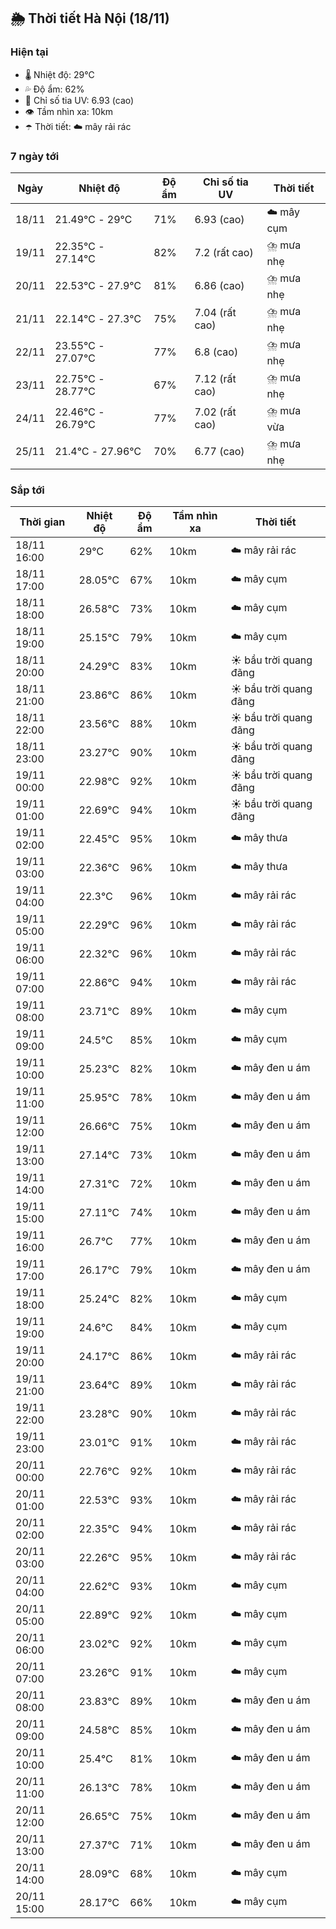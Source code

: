 ## 🌦️ Thời tiết Hà Nội (18/11)

### Hiện tại

- 🌡️ Nhiệt độ: 29℃
- 💦 Độ ẩm: 62%
- 🌟 Chỉ số tia UV: 6.93 (cao)
- 👁️ Tầm nhìn xa: 10km
- ☂️ Thời tiết: ☁️ mây rải rác

### 7 ngày tới

| Ngày | Nhiệt độ | Độ ẩm | Chỉ số tia UV | Thời tiết |
| --- | --- | --- | --- | --- |
| 18/11 | 21.49℃ - 29℃ | 71% | 6.93 (cao) | ☁️ mây cụm |
| 19/11 | 22.35℃ - 27.14℃ | 82% | 7.2 (rất cao) | ⛈️ mưa nhẹ |
| 20/11 | 22.53℃ - 27.9℃ | 81% | 6.86 (cao) | ⛈️ mưa nhẹ |
| 21/11 | 22.14℃ - 27.3℃ | 75% | 7.04 (rất cao) | ⛈️ mưa nhẹ |
| 22/11 | 23.55℃ - 27.07℃ | 77% | 6.8 (cao) | ⛈️ mưa nhẹ |
| 23/11 | 22.75℃ - 28.77℃ | 67% | 7.12 (rất cao) | ⛈️ mưa nhẹ |
| 24/11 | 22.46℃ - 26.79℃ | 77% | 7.02 (rất cao) | ⛈️ mưa vừa |
| 25/11 | 21.4℃ - 27.96℃ | 70% | 6.77 (cao) | ⛈️ mưa nhẹ |

### Sắp tới

| Thời gian | Nhiệt độ | Độ ẩm | Tầm nhìn xa | Thời tiết |
| --- | --- | --- | --- | --- |
| 18/11 16:00 | 29℃ | 62% | 10km | ☁️ mây rải rác |
| 18/11 17:00 | 28.05℃ | 67% | 10km | ☁️ mây cụm |
| 18/11 18:00 | 26.58℃ | 73% | 10km | ☁️ mây cụm |
| 18/11 19:00 | 25.15℃ | 79% | 10km | ☁️ mây cụm |
| 18/11 20:00 | 24.29℃ | 83% | 10km | ☀️ bầu trời quang đãng |
| 18/11 21:00 | 23.86℃ | 86% | 10km | ☀️ bầu trời quang đãng |
| 18/11 22:00 | 23.56℃ | 88% | 10km | ☀️ bầu trời quang đãng |
| 18/11 23:00 | 23.27℃ | 90% | 10km | ☀️ bầu trời quang đãng |
| 19/11 00:00 | 22.98℃ | 92% | 10km | ☀️ bầu trời quang đãng |
| 19/11 01:00 | 22.69℃ | 94% | 10km | ☀️ bầu trời quang đãng |
| 19/11 02:00 | 22.45℃ | 95% | 10km | ☁️ mây thưa |
| 19/11 03:00 | 22.36℃ | 96% | 10km | ☁️ mây thưa |
| 19/11 04:00 | 22.3℃ | 96% | 10km | ☁️ mây rải rác |
| 19/11 05:00 | 22.29℃ | 96% | 10km | ☁️ mây rải rác |
| 19/11 06:00 | 22.32℃ | 96% | 10km | ☁️ mây rải rác |
| 19/11 07:00 | 22.86℃ | 94% | 10km | ☁️ mây rải rác |
| 19/11 08:00 | 23.71℃ | 89% | 10km | ☁️ mây cụm |
| 19/11 09:00 | 24.5℃ | 85% | 10km | ☁️ mây cụm |
| 19/11 10:00 | 25.23℃ | 82% | 10km | ☁️ mây đen u ám |
| 19/11 11:00 | 25.95℃ | 78% | 10km | ☁️ mây đen u ám |
| 19/11 12:00 | 26.66℃ | 75% | 10km | ☁️ mây đen u ám |
| 19/11 13:00 | 27.14℃ | 73% | 10km | ☁️ mây đen u ám |
| 19/11 14:00 | 27.31℃ | 72% | 10km | ☁️ mây đen u ám |
| 19/11 15:00 | 27.11℃ | 74% | 10km | ☁️ mây đen u ám |
| 19/11 16:00 | 26.7℃ | 77% | 10km | ☁️ mây đen u ám |
| 19/11 17:00 | 26.17℃ | 79% | 10km | ☁️ mây đen u ám |
| 19/11 18:00 | 25.24℃ | 82% | 10km | ☁️ mây cụm |
| 19/11 19:00 | 24.6℃ | 84% | 10km | ☁️ mây cụm |
| 19/11 20:00 | 24.17℃ | 86% | 10km | ☁️ mây rải rác |
| 19/11 21:00 | 23.64℃ | 89% | 10km | ☁️ mây rải rác |
| 19/11 22:00 | 23.28℃ | 90% | 10km | ☁️ mây rải rác |
| 19/11 23:00 | 23.01℃ | 91% | 10km | ☁️ mây rải rác |
| 20/11 00:00 | 22.76℃ | 92% | 10km | ☁️ mây rải rác |
| 20/11 01:00 | 22.53℃ | 93% | 10km | ☁️ mây rải rác |
| 20/11 02:00 | 22.35℃ | 94% | 10km | ☁️ mây rải rác |
| 20/11 03:00 | 22.26℃ | 95% | 10km | ☁️ mây rải rác |
| 20/11 04:00 | 22.62℃ | 93% | 10km | ☁️ mây cụm |
| 20/11 05:00 | 22.89℃ | 92% | 10km | ☁️ mây cụm |
| 20/11 06:00 | 23.02℃ | 92% | 10km | ☁️ mây cụm |
| 20/11 07:00 | 23.26℃ | 91% | 10km | ☁️ mây cụm |
| 20/11 08:00 | 23.83℃ | 89% | 10km | ☁️ mây đen u ám |
| 20/11 09:00 | 24.58℃ | 85% | 10km | ☁️ mây đen u ám |
| 20/11 10:00 | 25.4℃ | 81% | 10km | ☁️ mây đen u ám |
| 20/11 11:00 | 26.13℃ | 78% | 10km | ☁️ mây đen u ám |
| 20/11 12:00 | 26.65℃ | 75% | 10km | ☁️ mây đen u ám |
| 20/11 13:00 | 27.37℃ | 71% | 10km | ☁️ mây đen u ám |
| 20/11 14:00 | 28.09℃ | 68% | 10km | ☁️ mây cụm |
| 20/11 15:00 | 28.17℃ | 66% | 10km | ☁️ mây cụm |

